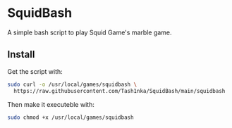 # SquidBash

A simple bash script to play Squid Game's marble game.

## Install

Get the script with:
```bash
sudo curl -o /usr/local/games/squidbash \ 
  https://raw.githubusercontent.com/Tash1nka/SquidBash/main/squidbash
```

Then make it executeble with:
```bash
sudo chmod +x /usr/local/games/squidbash
```
